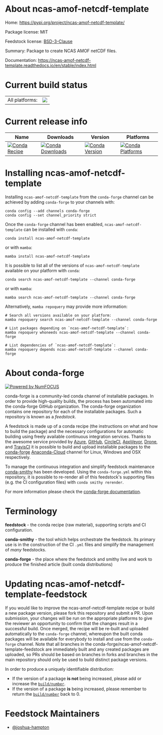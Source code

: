 About ncas-amof-netcdf-template
===============================

Home: https://pypi.org/project/ncas-amof-netcdf-template/

Package license: MIT

Feedstock license: [BSD-3-Clause](https://github.com/conda-forge/ncas-amof-netcdf-template-feedstock/blob/main/LICENSE.txt)

Summary: Package to create NCAS AMOF netCDF files.

Documentation: https://ncas-amof-netcdf-template.readthedocs.io/en/stable/index.html

Current build status
====================


<table><tr><td>All platforms:</td>
    <td>
      <a href="https://dev.azure.com/conda-forge/feedstock-builds/_build/latest?definitionId=18189&branchName=main">
        <img src="https://dev.azure.com/conda-forge/feedstock-builds/_apis/build/status/ncas-amof-netcdf-template-feedstock?branchName=main">
      </a>
    </td>
  </tr>
</table>

Current release info
====================

| Name | Downloads | Version | Platforms |
| --- | --- | --- | --- |
| [![Conda Recipe](https://img.shields.io/badge/recipe-ncas--amof--netcdf--template-green.svg)](https://anaconda.org/conda-forge/ncas-amof-netcdf-template) | [![Conda Downloads](https://img.shields.io/conda/dn/conda-forge/ncas-amof-netcdf-template.svg)](https://anaconda.org/conda-forge/ncas-amof-netcdf-template) | [![Conda Version](https://img.shields.io/conda/vn/conda-forge/ncas-amof-netcdf-template.svg)](https://anaconda.org/conda-forge/ncas-amof-netcdf-template) | [![Conda Platforms](https://img.shields.io/conda/pn/conda-forge/ncas-amof-netcdf-template.svg)](https://anaconda.org/conda-forge/ncas-amof-netcdf-template) |

Installing ncas-amof-netcdf-template
====================================

Installing `ncas-amof-netcdf-template` from the `conda-forge` channel can be achieved by adding `conda-forge` to your channels with:

```
conda config --add channels conda-forge
conda config --set channel_priority strict
```

Once the `conda-forge` channel has been enabled, `ncas-amof-netcdf-template` can be installed with `conda`:

```
conda install ncas-amof-netcdf-template
```

or with `mamba`:

```
mamba install ncas-amof-netcdf-template
```

It is possible to list all of the versions of `ncas-amof-netcdf-template` available on your platform with `conda`:

```
conda search ncas-amof-netcdf-template --channel conda-forge
```

or with `mamba`:

```
mamba search ncas-amof-netcdf-template --channel conda-forge
```

Alternatively, `mamba repoquery` may provide more information:

```
# Search all versions available on your platform:
mamba repoquery search ncas-amof-netcdf-template --channel conda-forge

# List packages depending on `ncas-amof-netcdf-template`:
mamba repoquery whoneeds ncas-amof-netcdf-template --channel conda-forge

# List dependencies of `ncas-amof-netcdf-template`:
mamba repoquery depends ncas-amof-netcdf-template --channel conda-forge
```


About conda-forge
=================

[![Powered by
NumFOCUS](https://img.shields.io/badge/powered%20by-NumFOCUS-orange.svg?style=flat&colorA=E1523D&colorB=007D8A)](https://numfocus.org)

conda-forge is a community-led conda channel of installable packages.
In order to provide high-quality builds, the process has been automated into the
conda-forge GitHub organization. The conda-forge organization contains one repository
for each of the installable packages. Such a repository is known as a *feedstock*.

A feedstock is made up of a conda recipe (the instructions on what and how to build
the package) and the necessary configurations for automatic building using freely
available continuous integration services. Thanks to the awesome service provided by
[Azure](https://azure.microsoft.com/en-us/services/devops/), [GitHub](https://github.com/),
[CircleCI](https://circleci.com/), [AppVeyor](https://www.appveyor.com/),
[Drone](https://cloud.drone.io/welcome), and [TravisCI](https://travis-ci.com/)
it is possible to build and upload installable packages to the
[conda-forge](https://anaconda.org/conda-forge) [Anaconda-Cloud](https://anaconda.org/)
channel for Linux, Windows and OSX respectively.

To manage the continuous integration and simplify feedstock maintenance
[conda-smithy](https://github.com/conda-forge/conda-smithy) has been developed.
Using the ``conda-forge.yml`` within this repository, it is possible to re-render all of
this feedstock's supporting files (e.g. the CI configuration files) with ``conda smithy rerender``.

For more information please check the [conda-forge documentation](https://conda-forge.org/docs/).

Terminology
===========

**feedstock** - the conda recipe (raw material), supporting scripts and CI configuration.

**conda-smithy** - the tool which helps orchestrate the feedstock.
                   Its primary use is in the construction of the CI ``.yml`` files
                   and simplify the management of *many* feedstocks.

**conda-forge** - the place where the feedstock and smithy live and work to
                  produce the finished article (built conda distributions)


Updating ncas-amof-netcdf-template-feedstock
============================================

If you would like to improve the ncas-amof-netcdf-template recipe or build a new
package version, please fork this repository and submit a PR. Upon submission,
your changes will be run on the appropriate platforms to give the reviewer an
opportunity to confirm that the changes result in a successful build. Once
merged, the recipe will be re-built and uploaded automatically to the
`conda-forge` channel, whereupon the built conda packages will be available for
everybody to install and use from the `conda-forge` channel.
Note that all branches in the conda-forge/ncas-amof-netcdf-template-feedstock are
immediately built and any created packages are uploaded, so PRs should be based
on branches in forks and branches in the main repository should only be used to
build distinct package versions.

In order to produce a uniquely identifiable distribution:
 * If the version of a package **is not** being increased, please add or increase
   the [``build/number``](https://docs.conda.io/projects/conda-build/en/latest/resources/define-metadata.html#build-number-and-string).
 * If the version of a package **is** being increased, please remember to return
   the [``build/number``](https://docs.conda.io/projects/conda-build/en/latest/resources/define-metadata.html#build-number-and-string)
   back to 0.

Feedstock Maintainers
=====================

* [@joshua-hampton](https://github.com/joshua-hampton/)

